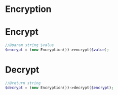 # Encryption

# Encrypt
```php
//@param string $value
$encrypt = (new Encryption())->encrypt($value);
```
# Decrypt
```php
//@return string
$decrypt = (new Encryption())->decrypt($encrypt);
```
